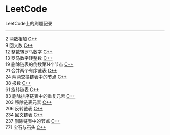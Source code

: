 # LeetCode
LeetCode上的刷题记录

----
2 两数相加 [C++](./C++/2两数相加.md)  
9 回文数 [C++](./C++/9回文数.md)  
12 整数转罗马数字 [C++](./C++/12整数转罗马数字.md)  
13 罗马数字转整数 [C++](./C++/13罗马数字转整数.md)  
19 删除链表的倒数第N个节点 [C++](./C++/19删除链表的倒数第N个节点.md)  
21 合并两个有序链表 [C++](./C++/21合并两个有序链表.md)  
24 两两交换链表中的节点 [C++](./C++/24两两交换链表中的节点.md)  
38 报数 [C++](./C++/38报数.md)  
61 旋转链表 [C++](./C++/61旋转链表.md)  
83 删除排序链表中的重复元素 [C++](./C++/83删除排序链表中的重复元素.md)  
203 移除链表元素 [C++](./C++/203移除链表元素.md)  
206 反转链表 [C++](./C++/206反转链表.md)  
234 回文链表 [C++](./C++/234回文链表.md)  
237 删除链表中的节点 [C++](./C++/237删除链表中的节点.md)  
771 宝石与石头 [C++](./C++/771宝石与石头.md)  